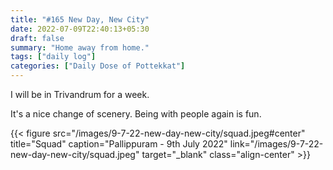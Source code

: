 ```yaml
---
title: "#165 New Day, New City"
date: 2022-07-09T22:40:13+05:30
draft: false
summary: "Home away from home."
tags: ["daily log"]
categories: ["Daily Dose of Pottekkat"]
---
```


I will be in Trivandrum for a week.

It's a nice change of scenery. Being with people again is fun.

{{< figure src="/images/9-7-22-new-day-new-city/squad.jpeg#center" title="Squad" caption="Pallippuram - 9th July 2022" link="/images/9-7-22-new-day-new-city/squad.jpeg" target="_blank" class="align-center" >}}
